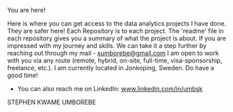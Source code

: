 You are here!

Here is where you can get access to the data analytics projects I have done. They are safer here! Each Repository is to each project. The 'readme' file in each repository gives you a summary of what the project is about. If you are impressed with my journey and skills. We can take it a step further by reaching out through my mail - sumborebe@gmail.com I am open to work with you via any route (remote, hybrid, on-site, full-time, visa-sponsorship, freelance, etc.). I am currently located in Jonkoping, Sweden. Do have a good time!
- You can also reach me on LinkedIn: www.linkedin.com/in/umbsk

STEPHEN KWAME UMBOREBE

<!---
umbste/umbste is a ✨ special ✨ repository because its `README.md` (this file) appears on your GitHub profile.
You can click the Preview link to take a look at your changes.
--->
